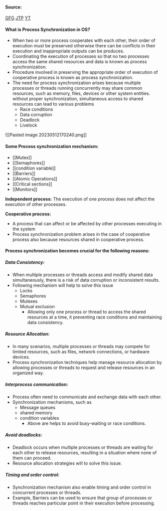 #### Source:
[GFG](https://www.geeksforgeeks.org/introduction-of-process-synchronization/)
[JTP](https://www.javatpoint.com/os-process-synchronization-introduction)
[YT](https://www.youtube.com/watch?v=ph2awKa8r5Y&list=PLBlnK6fEyqRjDf_dmCEXgl6XjVKDDj0M2)


#### What is Process Synchronization in OS?

* When two or more process cooperates with each other, their order of execution must be preserved otherwise there can be conflicts in their execution and inappropriate outputs can be produces.
* Coordinating the execution of processes so that no two processes access the same shared resources and data is known as process synchronization.
* Procedure involved in preserving the appropriate order of execution of cooperative process is known as process synchronization.
* The need for process synchronization arises because multiple processes or threads running concurrently may share common resources, such as memory, files, devices or other system entities. without proper synchronization, simultaneous access to shared resources can lead to various problems
	* Race conditions
	* Data corruption
	* Deadlock
	* Livelock

![[Pasted image 20230512170240.png]]



#### Some Process synchronization mechanism:

* [[Mutex]]
* [[Semaphores]]
* [[condition variable]]
* [[Barriers]]
* [[Atomic Operations]]
* [[Critical sections]]
* [[Monitors]]

**Independent process:**
   The execution of one process does not affect the execution of other processes.

**Cooperative process:**
   * A process that can affect or be affected by other processes executing in the system
   * Process synchronization problem arises in the case of cooperative process also because resources shared in cooperative process.


#### Process synchronization becomes crucial for the following reasons:

##### Data Consistency:
* When multiple processes or threads access and modify shared data simultaneously, there is a risk of data corruption or inconsistent results.
* Following mechanism will help to solve this issue
	* Locks
	* Semaphores
	* Mutexes
	* Mutual exclusion
		* Allowing only one process or thread to access the shared resources at a time, it preventing race conditions and maintaining data consistency.

##### Resource Allocation:
* In many scenarios, multiple processes or threads may compete for limited resources, such as files, network connections, or hardware devices.
* Process synchronization techniques help manage resource allocation by allowing processes or threads to request and release resources in an organized way.

##### Interprocess communication:
* Process often need to communicate and exchange data with each other. 
* Synchronization mechanisms, such as
	* Message queues
	* shared memory
	* condition variables
		* Above are helps to avoid busy-waiting or race conditions.

##### Avoid deadlocks:
* Deadlock occurs when multiple processes or threads are waiting for each other to release resources, resulting in a situation where none of them can proceed.
* Resource allocation strategies will to solve this issue.

##### Timing and order control:
* Synchronization mechanism also enable timing and order control in concurrent processes or threads.
* Example, Barriers can be used to ensure that group of processes or threads reaches particular point in their execution before processing.